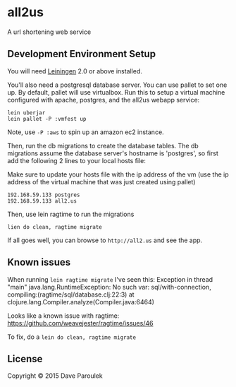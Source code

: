 # all2us

A url shortening web service

## Development Environment Setup

You will need [Leiningen][1] 2.0 or above installed.

[1]: https://github.com/technomancy/leiningen

You'll also need a postgresql database server. You can use pallet to
set one up. By default, pallet will use virtualbox. Run this to setup
a virtual machine configured with apache, postgres, and the all2us
webapp service:

    lein uberjar
    lein pallet -P :vmfest up

Note, use `-P :aws` to spin up an amazon ec2 instance.

Then, run the db migrations to create the database tables. The db
migrations assume the database server's hostname is 'postgres', so
first add the following 2 lines to your local hosts file:

Make sure to update your hosts file with the ip address of the vm (use
the ip address of the virtual machine that was just created using pallet)

    192.168.59.133 postgres
    192.168.59.133 all2.us

Then, use lein ragtime to run the migrations

    lien do clean, ragtime migrate

If all goes well, you can browse to `http://all2.us` and see the app. 

## Known issues

When running `lein ragtime migrate` I've seen this:
    Exception in thread "main" java.lang.RuntimeException: No such var: sql/with-connection, compiling:(ragtime/sql/database.clj:22:3)
	    at clojure.lang.Compiler.analyze(Compiler.java:6464)

Looks like a known issue with ragtime:
https://github.com/weavejester/ragtime/issues/46

To fix, do a `lein do clean, ragtime migrate`

## License

Copyright © 2015 Dave Paroulek
